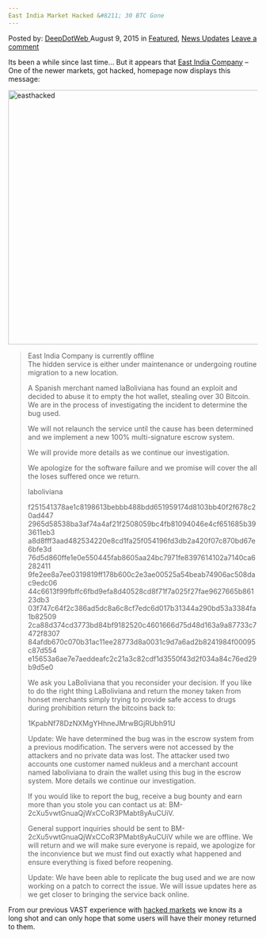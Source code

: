 ```yaml
---
East India Market Hacked &#8211; 30 BTC Gone
---
```

<article class="post-listing post-11223 post type-post status-publish format-standard has-post-thumbnail hentry  tag-1778 tag-btc tag-east tag-hacked tag-india tag-lost tag-market">
<div class="post-inner">
<span>Posted by: <a href="https://www.deepdotweb.com/author/admin/" title="">DeepDotWeb </a></span>
<span>August 9, 2015</span>
<span>in <a href="https://www.deepdotweb.com/category/deepdot-news/" rel="category tag">Featured</a>, <a href="https://www.deepdotweb.com/category/news-updates/" rel="category tag">News Updates</a></span>
<span><a href="https://www.deepdotweb.com/2015/08/09/east-india-market-hacked-30-btc-gone/#respond">Leave a comment</a></span>


<p>Its been a while since last time&#8230; But it appears that <a href="https://www.deepdotweb.com/marketplace-directory/listing/east-india-company">East India Company</a> &#8211; One of the newer markets, got hacked, homepage now displays this message:</p>
<p><a href="https://www.deepdotweb.com/wp-content/uploads/2015/08/easthacked.png"><img class="aligncenter  wp-image-11225" src="https://www.deepdotweb.com/wp-content/uploads/2015/08/easthacked.png" alt="easthacked" width="1199" height="513" srcset="https://www.deepdotweb.com/wp-content/uploads/2015/08/easthacked.png 1900w, https://www.deepdotweb.com/wp-content/uploads/2015/08/easthacked-300x128.png 300w, https://www.deepdotweb.com/wp-content/uploads/2015/08/easthacked-1024x438.png 1024w" sizes="(max-width: 1199px) 100vw, 1199px" /></a></p>
<blockquote><p>East India Company is currently offline<br />
    The hidden service is either under maintenance or undergoing routine migration to a new location.</p>
<p>A Spanish merchant named laBoliviana has found an exploit and decided to abuse it to empty the hot wallet, stealing over 30 Bitcoin. We are in the process of investigating the incident to determine the bug used.</p>
<p>We will not relaunch the service until the cause has been determined and we implement a new 100% multi-signature escrow system.</p>
<p>We will provide more details as we continue our investigation.</p>
<p>We apologize for the software failure and we promise will cover the all the loses suffered once we return.</p>
<p>laboliviana</p>
<p>f251541378ae1c8198613bebbb488bdd651959174d8103bb40f2f678c20ad447<br />
    2965d58538ba3af74a4af21f2508059bc4fb81094046e4cf651685b393611eb3<br />
    a8d8fff3aad482534220e8cd1fa25f054196fd3db2a420f07c870bd67e6bfe3d<br />
    76d5d860ffe1e0e550445fab8605aa24bc7971fe8397614102a7140ca6282411<br />
    9fe2ee8a7ee0319819ff178b600c2e3ae00525a54beab74906ac508dac9edc06<br />
    44c6613f99fbffc6fbd9efa8d40528cd8f71f7a025f27fae9627665b86123db3<br />
    03f747c64f2c386ad5dc8a6c8cf7edc6d017b31344a290bd53a3384fa1b82509<br />
    2ca88d374cd3773bd84bf9182520c4601666d75d48d163a9a87733c7472f8307<br />
    84afdb670c070b31ac11ee28773d8a0031c9d7a6ad2b8241984f00095c87d554<br />
    e15653a6ae7e7aeddeafc2c21a3c82cdf1d3550f43d2f034a84c76ed29b9d5e0</p>
<p>We ask you LaBoliviana that you reconsider your decision. If you like to do the right thing LaBoliviana and return the money taken from honset merchants simply trying to provide safe access to drugs during prohibition return the bitcoins back to:</p>
<p>1KpabNf78DzNXMgYHhneJMrwBGjRUbh91U</p>
<p>Update: We have determined the bug was in the escrow system from a previous modification. The servers were not accessed by the attackers and no private data was lost. The attacker used two accounts one customer named nukleus and a merchant account named laboliviana to drain the wallet using this bug in the escrow system. More details we continue our investigation.</p>
<p>If you would like to report the bug, receive a bug bounty and earn more than you stole you can contact us at: BM-2cXu5vwtGnuaQjWxCCoR3PMabt8yAuCUiV.</p>
<p>General support inquiries should be sent to BM-2cXu5vwtGnuaQjWxCCoR3PMabt8yAuCUiV while we are offline. We will return and we will make sure everyone is repaid, we apologize for the inconvience but we must find out exactly what happened and ensure everything is fixed before reopening.</p>
<p>Update: We have been able to replicate the bug used and we are now working on a patch to correct the issue. We will issue updates here as we get closer to bringing the service back online.</p></blockquote>
<p>From our previous VAST experience with <a href="https://www.deepdotweb.com/?s=hacked">hacked markets</a> we know its a long shot and can only hope that some users will have their money returned to them.</p>
</div>
<span style="display:none"><a href="https://www.deepdotweb.com/tag/30/" rel="tag">30</a> <a href="https://www.deepdotweb.com/tag/btc/" rel="tag">btc</a> <a href="https://www.deepdotweb.com/tag/east/" rel="tag">east</a> <a href="https://www.deepdotweb.com/tag/hacked/" rel="tag">hacked</a> <a href="https://www.deepdotweb.com/tag/india/" rel="tag">india</a> <a href="https://www.deepdotweb.com/tag/lost/" rel="tag">lost</a> <a href="https://www.deepdotweb.com/tag/market/" rel="tag">market</a></span> <span style="display:none" class="updated">2015-08-09</span>
<div style="display:none" class="vcard author" itemprop="author" itemscope itemtype="http://schema.org/Person"><strong class="fn" itemprop="name">